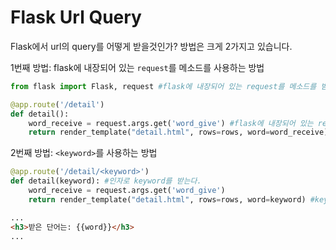 # Flask Url Query
Flask에서 url의 query를 어떻게 받을것인가?
방법은 크게 2가지고 있습니다.

1번째 방법: flask에 내장되어 있는 `request`를 메소드를 사용하는 방법
```python
from flask import Flask, request #flask에 내장되어 있는 request를 메소드를 받아온다.

@app.route('/detail')
def detail():
	word_receive = request.args.get('word_give') #flask에 내장되어 있는 request를 메소드를 사용하는 방법
	return render_template("detail.html", rows=rows, word=word_receive) #detail.html에 word_receive를 word에 담아 보내주는 상황
```
2번째 방법: `<keyword>`를 사용하는 방법
```python
@app.route('/detail/<keyword>')
def detail(keyword): #인자로 keyword를 받는다.
	word_receive = request.args.get('word_give')
	return render_template("detail.html", rows=rows, word=keyword) #keyword를 word에 담아 보내주는 상황
```
```html
...
<h3>받은 단어는: {{word}}</h3>
...
```